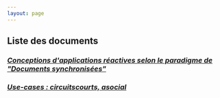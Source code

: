 ```yaml
---
layout: page
---
```


## Liste des documents

### _[Conceptions d'applications réactives selon le paradigme de "Documents synchronisées"](tech/DOfw.html)_

### _[Use-cases : circuitscourts, asocial](tech/Use-cases.html)_

